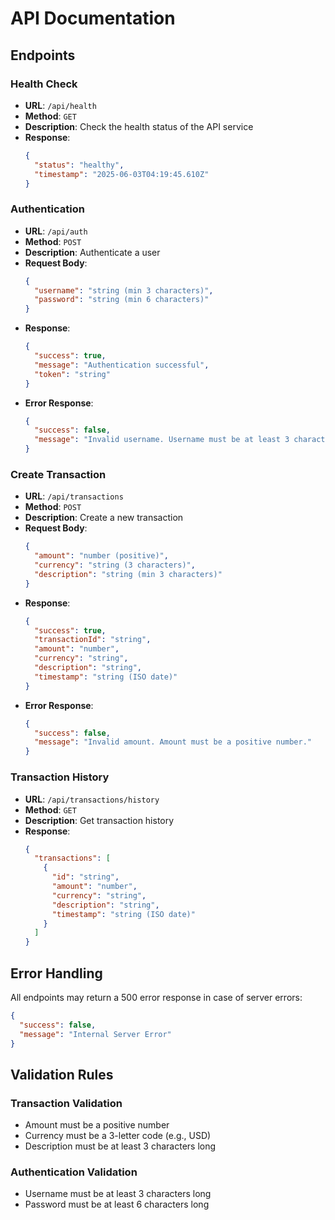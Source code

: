 
# API Documentation

## Endpoints

### Health Check
- **URL**: `/api/health`
- **Method**: `GET`
- **Description**: Check the health status of the API service
- **Response**:
  ```json
  {
    "status": "healthy",
    "timestamp": "2025-06-03T04:19:45.610Z"
  }
  ```

### Authentication
- **URL**: `/api/auth`
- **Method**: `POST`
- **Description**: Authenticate a user
- **Request Body**:
  ```json
  {
    "username": "string (min 3 characters)",
    "password": "string (min 6 characters)"
  }
  ```
- **Response**:
  ```json
  {
    "success": true,
    "message": "Authentication successful",
    "token": "string"
  }
  ```
- **Error Response**:
  ```json
  {
    "success": false,
    "message": "Invalid username. Username must be at least 3 characters long."
  }
  ```

### Create Transaction
- **URL**: `/api/transactions`
- **Method**: `POST`
- **Description**: Create a new transaction
- **Request Body**:
  ```json
  {
    "amount": "number (positive)",
    "currency": "string (3 characters)",
    "description": "string (min 3 characters)"
  }
  ```
- **Response**:
  ```json
  {
    "success": true,
    "transactionId": "string",
    "amount": "number",
    "currency": "string",
    "description": "string",
    "timestamp": "string (ISO date)"
  }
  ```
- **Error Response**:
  ```json
  {
    "success": false,
    "message": "Invalid amount. Amount must be a positive number."
  }
  ```

### Transaction History
- **URL**: `/api/transactions/history`
- **Method**: `GET`
- **Description**: Get transaction history
- **Response**:
  ```json
  {
    "transactions": [
      {
        "id": "string",
        "amount": "number",
        "currency": "string",
        "description": "string",
        "timestamp": "string (ISO date)"
      }
    ]
  }
  ```

## Error Handling

All endpoints may return a 500 error response in case of server errors:
```json
{
  "success": false,
  "message": "Internal Server Error"
}
```

## Validation Rules

### Transaction Validation
- Amount must be a positive number
- Currency must be a 3-letter code (e.g., USD)
- Description must be at least 3 characters long

### Authentication Validation
- Username must be at least 3 characters long
- Password must be at least 6 characters long
